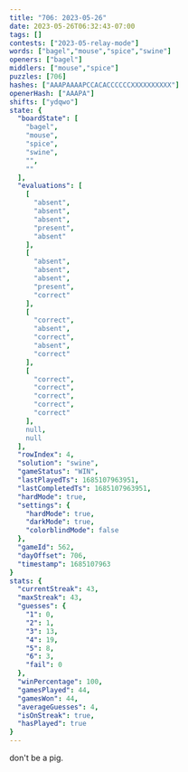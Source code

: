 ```yaml
---
title: "706: 2023-05-26"
date: 2023-05-26T06:32:43-07:00
tags: []
contests: ["2023-05-relay-mode"]
words: ["bagel","mouse","spice","swine"]
openers: ["bagel"]
middlers: ["mouse","spice"]
puzzles: [706]
hashes: ["AAAPAAAAPCCACACCCCCCXXXXXXXXXX"]
openerHash: ["AAAPA"]
shifts: ["ydqwo"]
state: {
  "boardState": [
    "bagel",
    "mouse",
    "spice",
    "swine",
    "",
    ""
  ],
  "evaluations": [
    [
      "absent",
      "absent",
      "absent",
      "present",
      "absent"
    ],
    [
      "absent",
      "absent",
      "absent",
      "present",
      "correct"
    ],
    [
      "correct",
      "absent",
      "correct",
      "absent",
      "correct"
    ],
    [
      "correct",
      "correct",
      "correct",
      "correct",
      "correct"
    ],
    null,
    null
  ],
  "rowIndex": 4,
  "solution": "swine",
  "gameStatus": "WIN",
  "lastPlayedTs": 1685107963951,
  "lastCompletedTs": 1685107963951,
  "hardMode": true,
  "settings": {
    "hardMode": true,
    "darkMode": true,
    "colorblindMode": false
  },
  "gameId": 562,
  "dayOffset": 706,
  "timestamp": 1685107963
}
stats: {
  "currentStreak": 43,
  "maxStreak": 43,
  "guesses": {
    "1": 0,
    "2": 1,
    "3": 13,
    "4": 19,
    "5": 8,
    "6": 3,
    "fail": 0
  },
  "winPercentage": 100,
  "gamesPlayed": 44,
  "gamesWon": 44,
  "averageGuesses": 4,
  "isOnStreak": true,
  "hasPlayed": true
}
---
```

<!-- more -->
don't be a pig.
